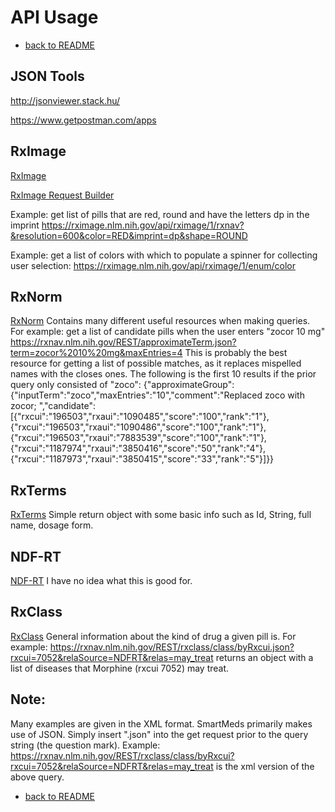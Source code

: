# API Usage

- [back to README](https://github.com/stv2pointo/SmartMeds/tree/master/README.md)

## JSON Tools
http://jsonviewer.stack.hu/

https://www.getpostman.com/apps


## RxImage
<a href="https://rximage.nlm.nih.gov/docs/doku.ph" target="blank">RxImage</a>

<a href="https://rximage.nlm.nih.gov/index/visualizer/" target="blank">RxImage Request Builder</a>

Example: get list of pills that are red, round and have the letters dp in the imprint https://rximage.nlm.nih.gov/api/rximage/1/rxnav?&resolution=600&color=RED&imprint=dp&shape=ROUND

Example: get a list of colors with which to populate a spinner for collecting user selection: https://rximage.nlm.nih.gov/api/rximage/1/enum/color

## RxNorm
<a href="https://rxnav.nlm.nih.gov/RxNormAPIs.html#" target="blank">RxNorm</a>
Contains many different useful resources when making queries. For example: get a list of candidate pills when the user enters "zocor 10 mg" https://rxnav.nlm.nih.gov/REST/approximateTerm.json?term=zocor%2010%20mg&maxEntries=4  This is probably the best resource for getting a list of possible matches, as it replaces mispelled names with the closes ones. The following is the first 10 results if the prior query only consisted of "zoco": 
{"approximateGroup":{"inputTerm":"zoco","maxEntries":"10","comment":"Replaced zoco with zocor; ","candidate":[{"rxcui":"196503","rxaui":"1090485","score":"100","rank":"1"},{"rxcui":"196503","rxaui":"1090486","score":"100","rank":"1"},{"rxcui":"196503","rxaui":"7883539","score":"100","rank":"1"},{"rxcui":"1187974","rxaui":"3850416","score":"50","rank":"4"},{"rxcui":"1187973","rxaui":"3850415","score":"33","rank":"5"}]}}

## RxTerms
<a href="https://rxnav.nlm.nih.gov/RxTermsAPIREST.html" target="blank">RxTerms</a>
Simple return object with some basic info such as Id, String, full name, dosage form.

## NDF-RT
<a href="https://rxnav.nlm.nih.gov/NdfrtAPIREST.html" target="blank">NDF-RT</a>
I have no idea what this is good for.

## RxClass
<a href="https://rxnav.nlm.nih.gov/RxClassAPIs.html#" target="blank">RxClass</a>
General information about the kind of drug a given pill is. For example: https://rxnav.nlm.nih.gov/REST/rxclass/class/byRxcui.json?rxcui=7052&relaSource=NDFRT&relas=may_treat returns an object with a list of diseases that Morphine (rxcui 7052) may treat.

## Note: 
Many examples are given in the XML format. SmartMeds primarily makes use of JSON. Simply insert ".json" into the get request prior to the query string (the question mark). Example:  https://rxnav.nlm.nih.gov/REST/rxclass/class/byRxcui?rxcui=7052&relaSource=NDFRT&relas=may_treat is the xml version of the above query.

- [back to README](https://github.com/stv2pointo/SmartMeds/tree/master/README.md)


